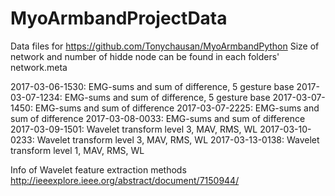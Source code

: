 # MyoArmbandProjectData
Data files for https://github.com/Tonychausan/MyoArmbandPython
Size of network and number of hidde node can be found in each folders' network.meta


2017-03-06-1530: EMG-sums and sum of difference, 5 gesture base
2017-03-07-1234: EMG-sums and sum of difference, 5 gesture base
2017-03-07-1450: EMG-sums and sum of difference
2017-03-07-2225: EMG-sums and sum of difference
2017-03-08-0033: EMG-sums and sum of difference
2017-03-09-1501: Wavelet transform level 3, MAV, RMS, WL
2017-03-10-0233: Wavelet transform level 3, MAV, RMS, WL
2017-03-13-0138: Wavelet transform level 1, MAV, RMS, WL

Info of Wavelet feature extraction methods
http://ieeexplore.ieee.org/abstract/document/7150944/
